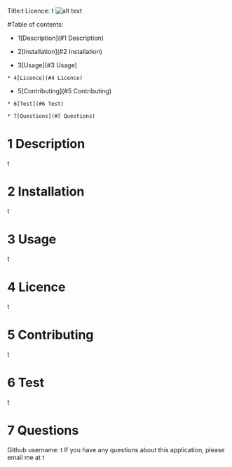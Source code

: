 Title:t
Licence: t ![alt text](http://url/to/img.png)

#Table of contents:

 * 1[Description](#1 Description)

  * 2[Installation](#2 Installation)

   * 3[Usage](#3 Usage)

    * 4[Licence](#4 Licence)

   * 5[Contributing](#5 Contributing)

    * 6[Test](#6 Test)

    * 7[Questions](#7 Questions)

# 1 Description
t

# 2 Installation
t

# 3 Usage
t

# 4 Licence
t

# 5 Contributing
t

# 6 Test
t

# 7 Questions 
Github username: t
If you have any questions about this application, please email me at t
